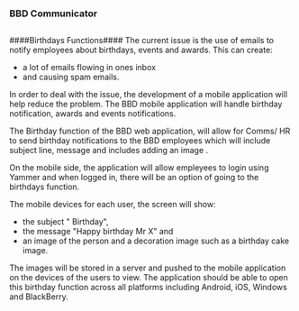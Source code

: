 ### BBD Communicator ###
##
####Birthdays Functions####
The current issue is the use of emails to notify employees about birthdays, events and awards. 
This can create: 

-   a lot of emails flowing in ones inbox 
-   and causing spam emails.

In order to deal with the issue, the development of a mobile application will help reduce the problem. The BBD mobile application will handle birthday notification, awards and events notifications.

The Birthday function of the BBD web application, will allow for Comms/ HR to send birthday notifications to the BBD employees which will include subject line, message and includes adding an image .

On the mobile side, the application will allow empleyees to login using Yammer and when logged in, there will be an option of going to the birthdays function.

The mobile devices for each user, the screen will show:

-  the subject " Birthday",
-  the message "Happy birthday Mr X" and
-  an image of the person and a decoration image such as a birthday cake image.

The images will be stored in a server and pushed to the mobile application on the devices of the users to view. The application should be able to open this birthday function across all platforms including Android, iOS, Windows and BlackBerry.
